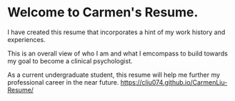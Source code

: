 # Welcome to Carmen's Resume. 

I have created this resume that incorporates a hint of my work history and experiences. 

This is an overall view of who I am and what I emcompass to build towards my goal to become a clinical psychologist. 

As a current undergraduate student, this resume will help me further my professional career in the near future. 
https://cliu074.github.io/CarmenLiu-Resume/
